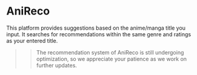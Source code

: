 # AniReco
This platform provides suggestions based on the anime/manga title you input. It searches for recommendations within the same genre and ratings as your entered title.


>>The recommendation system of AniReco is still undergoing optimization, so we appreciate your patience as we work on further updates.
